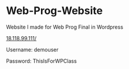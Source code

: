 # Web-Prog-Website
Website I made for Web Prog Final in Wordpress

[18.118.99.111/
](http://18.118.99.111/)

Username: demouser

Password: ThisIsForWPClass
